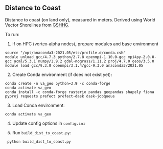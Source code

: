 ## Distance to Coast

Distance to coast (on land only), measured in meters. Derived using World Vector Shorelines from [GSHHG](http://www.soest.hawaii.edu/pwessel/gshhg/).

To run:
1.  If on HPC (vortex-alpha nodes), prepare modules and base environment
```
source "/opt/anaconda3-2021.05/etc/profile.d/conda.csh"
module unload gcc/4.7.3 python/2.7.8 openmpi-1.10.0-gcc mpi4py-2.0.0-gcc acml/5.3.1 numpy/1.9.2 gdal-nograss/1.11.2 proj/4.7.0 geos/3.5.0
module load gcc/9.3.0 openmpi/3.1.4/gcc-9.3.0 anaconda3/2021.05
```

2. Create Conda environment (if does not exist yet):
```
conda create -n va_geo python=3.9 -c conda-forge
conda activate va_geo
conda install -c conda-forge rasterio pandas geopandas shapely fiona pyproj requests prefect prefect-dask dask-jobqueue
```

3. Load Conda environment:
```
conda activate va_geo
```

4. Update config options in `config.ini`

5. Run `build_dist_to_coast.py`:
```
 python build_dist_to_coast.py
